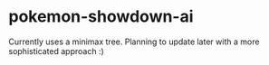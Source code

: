 # pokemon-showdown-ai

Currently uses a minimax tree. Planning to update later with a more sophisticated approach :)
